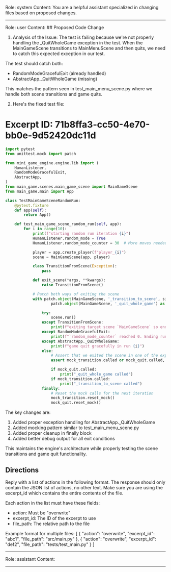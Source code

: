 Role: system
Content: You are a helpful assistant specialized in changing files based on proposed changes.
__________________
Role: user
Content: ## Proposed Code Change
1. Analysis of the Issue:
The test is failing because we're not properly handling the _QuitWholeGame exception in the test. When the MainGameScene transitions to MainMenuScene and then quits, we need to catch this expected exception in our test.

The test should catch both:
- RandomModeGracefulExit (already handled)
- AbstractApp._QuitWholeGame (missing)

This matches the pattern seen in test_main_menu_scene.py where we handle both scene transitions and game quits.

2. Here's the fixed test file:

# Excerpt ID: 71b8ffa3-cc50-4e70-bb0e-9d52420dc11d
```python main_game/tests/test_main_game_scene.py
import pytest
from unittest.mock import patch

from mini_game_engine.engine.lib import (
    HumanListener, 
    RandomModeGracefulExit,
    AbstractApp,
)
from main_game.scenes.main_game_scene import MainGameScene
from main_game.main import App

class TestMainGameSceneRandomRun:
    @pytest.fixture
    def app(self):
        return App()

    def test_main_game_scene_random_run(self, app):
        for i in range(10):
            print(f"starting random run iteration {i}")
            HumanListener.random_mode = True
            HumanListener.random_mode_counter = 30  # More moves needed for battle scene

            player = app.create_player(f"player_{i}")
            scene = MainGameScene(app, player)

            class TransitionFromScene(Exception):
                pass

            def exit_scene(*args, **kwargs):
                raise TransitionFromScene()

            # Patch both ways of exiting the scene
            with patch.object(MainGameScene, '_transition_to_scene', side_effect=exit_scene) as mock_transition, \
                    patch.object(MainGameScene, '_quit_whole_game') as mock_quit:

                try:
                    scene.run()
                except TransitionFromScene:
                    print(f"exiting target scene `MainGameScene` so ending run {i}")
                except RandomModeGracefulExit:
                    print(f"`random_mode_counter` reached 0. Ending run {i} gracefully")
                except AbstractApp._QuitWholeGame:
                    print(f"game quit gracefully in run {i}")
                else:
                    # Assert that we exited the scene in one of the expected ways
                    assert mock_transition.called or mock_quit.called, "scene was not exited in an expected manner"

                    if mock_quit.called:
                        print("_quit_whole_game called")
                    if mock_transition.called:
                        print("_transition_to_scene called")
                finally:
                    # Reset the mock calls for the next iteration
                    mock_transition.reset_mock()
                    mock_quit.reset_mock()
```

The key changes are:
1. Added proper exception handling for AbstractApp._QuitWholeGame
2. Added mocking pattern similar to test_main_menu_scene.py
3. Added proper cleanup in finally block
4. Added better debug output for all exit conditions

This maintains the engine's architecture while properly testing the scene transitions and game quit functionality.

## Directions
Reply with a list of actions in the following format. The response should only contain the JSON list of actions, no other text.
Make sure you are using the excerpt_id which contains the entire contents of the file.

Each action in the list must have these fields:
- action: Must be "overwrite"
- excerpt_id: The ID of the excerpt to use
- file_path: The relative path to the file

Example format for multiple files:
[
    {
        "action": "overwrite",
        "excerpt_id": "abc1",
        "file_path": "src/main.py"
    },
    {
        "action": "overwrite",
        "excerpt_id": "def2",
        "file_path": "tests/test_main.py"
    }
]
__________________
Role: assistant
Content: 
__________________
